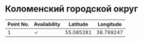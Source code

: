 # Коломенский городской округ

| Point No. | Availability | Latitude  | Longitude
| --------- | ------------ | --------- | ---------
| 1         | ✓            | 55.085281 | 38.799247

